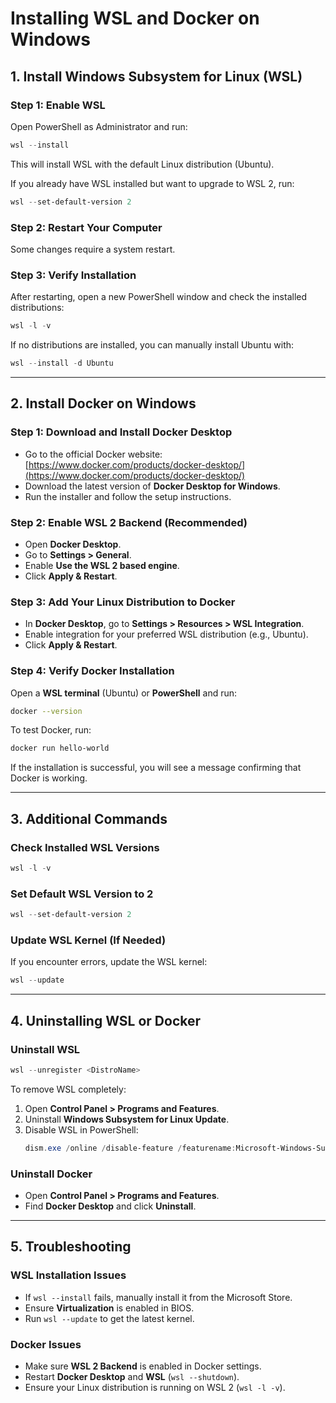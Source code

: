 # Installing WSL and Docker on Windows

## 1. Install Windows Subsystem for Linux (WSL)

### Step 1: Enable WSL
Open PowerShell as Administrator and run:
```powershell
wsl --install
```
This will install WSL with the default Linux distribution (Ubuntu).

If you already have WSL installed but want to upgrade to WSL 2, run:
```powershell
wsl --set-default-version 2
```

### Step 2: Restart Your Computer
Some changes require a system restart.

### Step 3: Verify Installation
After restarting, open a new PowerShell window and check the installed distributions:
```powershell
wsl -l -v
```
If no distributions are installed, you can manually install Ubuntu with:
```powershell
wsl --install -d Ubuntu
```

---

## 2. Install Docker on Windows

### Step 1: Download and Install Docker Desktop
- Go to the official Docker website: [https://www.docker.com/products/docker-desktop/](https://www.docker.com/products/docker-desktop/)
- Download the latest version of **Docker Desktop for Windows**.
- Run the installer and follow the setup instructions.

### Step 2: Enable WSL 2 Backend (Recommended)
- Open **Docker Desktop**.
- Go to **Settings > General**.
- Enable **Use the WSL 2 based engine**.
- Click **Apply & Restart**.

### Step 3: Add Your Linux Distribution to Docker
- In **Docker Desktop**, go to **Settings > Resources > WSL Integration**.
- Enable integration for your preferred WSL distribution (e.g., Ubuntu).
- Click **Apply & Restart**.

### Step 4: Verify Docker Installation
Open a **WSL terminal** (Ubuntu) or **PowerShell** and run:
```sh
docker --version
```
To test Docker, run:
```sh
docker run hello-world
```
If the installation is successful, you will see a message confirming that Docker is working.

---

## 3. Additional Commands

### Check Installed WSL Versions
```powershell
wsl -l -v
```

### Set Default WSL Version to 2
```powershell
wsl --set-default-version 2
```

### Update WSL Kernel (If Needed)
If you encounter errors, update the WSL kernel:
```powershell
wsl --update
```

---

## 4. Uninstalling WSL or Docker

### Uninstall WSL
```powershell
wsl --unregister <DistroName>
```
To remove WSL completely:
1. Open **Control Panel > Programs and Features**.
2. Uninstall **Windows Subsystem for Linux Update**.
3. Disable WSL in PowerShell:
   ```powershell
   dism.exe /online /disable-feature /featurename:Microsoft-Windows-Subsystem-Linux /norestart
   ```

### Uninstall Docker
- Open **Control Panel > Programs and Features**.
- Find **Docker Desktop** and click **Uninstall**.

---

## 5. Troubleshooting

### WSL Installation Issues
- If `wsl --install` fails, manually install it from the Microsoft Store.
- Ensure **Virtualization** is enabled in BIOS.
- Run `wsl --update` to get the latest kernel.

### Docker Issues
- Make sure **WSL 2 Backend** is enabled in Docker settings.
- Restart **Docker Desktop** and **WSL** (`wsl --shutdown`).
- Ensure your Linux distribution is running on WSL 2 (`wsl -l -v`).
